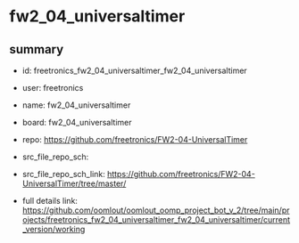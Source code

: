 # fw2_04_universaltimer
 
## summary 
* id: freetronics_fw2_04_universaltimer_fw2_04_universaltimer
* user: freetronics
* name: fw2_04_universaltimer
* board: fw2_04_universaltimer
* repo: https://github.com/freetronics/FW2-04-UniversalTimer



* src_file_repo_sch: 
* src_file_repo_sch_link: https://github.com/freetronics/FW2-04-UniversalTimer/tree/master/
* full details link: https://github.com/oomlout/oomlout_oomp_project_bot_v_2/tree/main/projects/freetronics_fw2_04_universaltimer_fw2_04_universaltimer/current_version/working  







